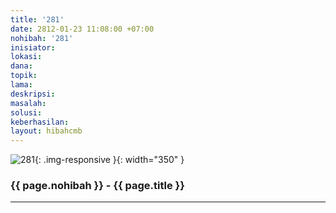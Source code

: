 ```yaml
---
title: '281'
date: 2812-01-23 11:08:00 +07:00
nohibah: '281'
inisiator: 
lokasi: 
dana: 
topik: 
lama: 
deskripsi: 
masalah: 
solusi: 
keberhasilan: 
layout: hibahcmb
---
```


![281](/static/img/hibahcmb/281.png){: .img-responsive }{: width="350" }

### {{ page.nohibah }} - {{ page.title }}

---
